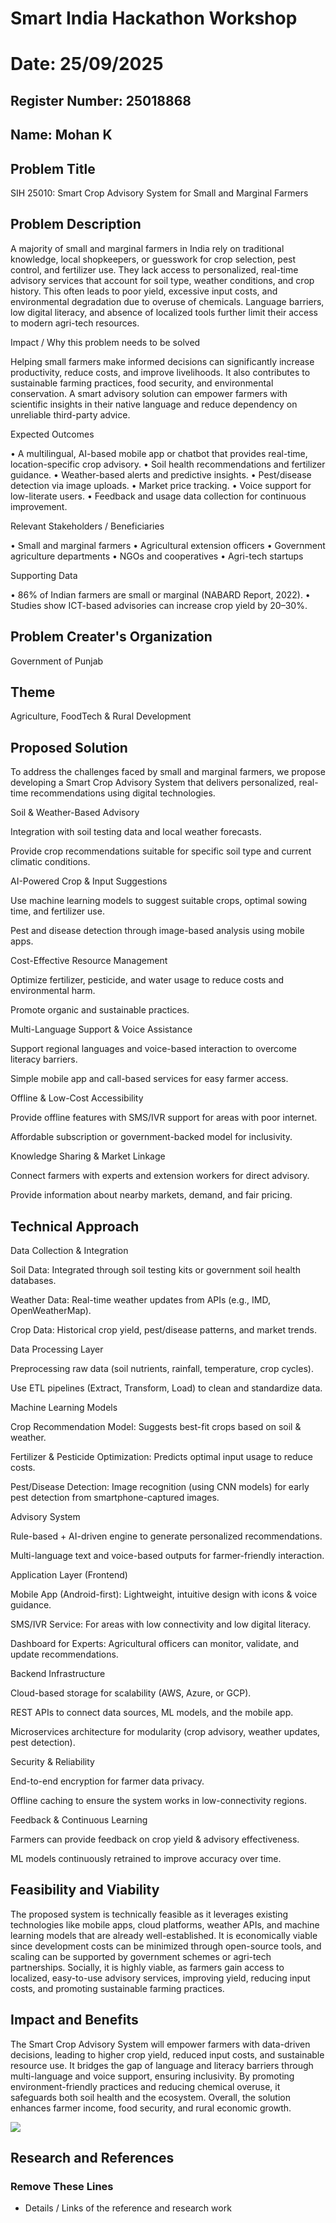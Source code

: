 # Smart India Hackathon Workshop
# Date: 25/09/2025
## Register Number: 25018868
## Name: Mohan K
## Problem Title
SIH 25010: Smart Crop Advisory System for Small and Marginal Farmers
## Problem Description
A majority of small and marginal farmers in India rely on traditional knowledge, local shopkeepers, or guesswork for crop selection, pest control, and fertilizer use. They lack access to personalized, real-time advisory services that account for soil type, weather conditions, and crop history. This often leads to poor yield, excessive input costs, and environmental degradation due to overuse of chemicals. Language barriers, low digital literacy, and absence of localized tools further limit their access to modern agri-tech resources.

Impact / Why this problem needs to be solved

Helping small farmers make informed decisions can significantly increase productivity, reduce costs, and improve livelihoods. It also contributes to sustainable farming practices, food security, and environmental conservation. A smart advisory solution can empower farmers with scientific insights in their native language and reduce dependency on unreliable third-party advice.

Expected Outcomes

• A multilingual, AI-based mobile app or chatbot that provides real-time, location-specific crop advisory.
• Soil health recommendations and fertilizer guidance.
• Weather-based alerts and predictive insights.
• Pest/disease detection via image uploads.
• Market price tracking.
• Voice support for low-literate users.
• Feedback and usage data collection for continuous improvement.

Relevant Stakeholders / Beneficiaries

• Small and marginal farmers
• Agricultural extension officers
• Government agriculture departments
• NGOs and cooperatives
• Agri-tech startups

Supporting Data

• 86% of Indian farmers are small or marginal (NABARD Report, 2022).
• Studies show ICT-based advisories can increase crop yield by 20–30%.

## Problem Creater's Organization
Government of Punjab

## Theme
Agriculture, FoodTech & Rural Development

## Proposed Solution
To address the challenges faced by small and marginal farmers, we propose developing a Smart Crop Advisory System that delivers personalized, real-time recommendations using digital technologies.

Soil & Weather-Based Advisory

Integration with soil testing data and local weather forecasts.

Provide crop recommendations suitable for specific soil type and current climatic conditions.

AI-Powered Crop & Input Suggestions

Use machine learning models to suggest suitable crops, optimal sowing time, and fertilizer use.

Pest and disease detection through image-based analysis using mobile apps.

Cost-Effective Resource Management

Optimize fertilizer, pesticide, and water usage to reduce costs and environmental harm.

Promote organic and sustainable practices.

Multi-Language Support & Voice Assistance

Support regional languages and voice-based interaction to overcome literacy barriers.

Simple mobile app and call-based services for easy farmer access.

Offline & Low-Cost Accessibility

Provide offline features with SMS/IVR support for areas with poor internet.

Affordable subscription or government-backed model for inclusivity.

Knowledge Sharing & Market Linkage

Connect farmers with experts and extension workers for direct advisory.

Provide information about nearby markets, demand, and fair pricing.

## Technical Approach
Data Collection & Integration

Soil Data: Integrated through soil testing kits or government soil health databases.

Weather Data: Real-time weather updates from APIs (e.g., IMD, OpenWeatherMap).

Crop Data: Historical crop yield, pest/disease patterns, and market trends.

Data Processing Layer

Preprocessing raw data (soil nutrients, rainfall, temperature, crop cycles).

Use ETL pipelines (Extract, Transform, Load) to clean and standardize data.

Machine Learning Models

Crop Recommendation Model: Suggests best-fit crops based on soil & weather.

Fertilizer & Pesticide Optimization: Predicts optimal input usage to reduce costs.

Pest/Disease Detection: Image recognition (using CNN models) for early pest detection from smartphone-captured images.

Advisory System

Rule-based + AI-driven engine to generate personalized recommendations.

Multi-language text and voice-based outputs for farmer-friendly interaction.

Application Layer (Frontend)

Mobile App (Android-first): Lightweight, intuitive design with icons & voice guidance.

SMS/IVR Service: For areas with low connectivity and low digital literacy.

Dashboard for Experts: Agricultural officers can monitor, validate, and update recommendations.

Backend Infrastructure

Cloud-based storage for scalability (AWS, Azure, or GCP).

REST APIs to connect data sources, ML models, and the mobile app.

Microservices architecture for modularity (crop advisory, weather updates, pest detection).

Security & Reliability

End-to-end encryption for farmer data privacy.

Offline caching to ensure the system works in low-connectivity regions.

Feedback & Continuous Learning

Farmers can provide feedback on crop yield & advisory effectiveness.

ML models continuously retrained to improve accuracy over time.
## Feasibility and Viability
The proposed system is technically feasible as it leverages existing technologies like mobile apps, cloud platforms, weather APIs, and machine learning models that are already well-established. It is economically viable since development costs can be minimized through open-source tools, and scaling can be supported by government schemes or agri-tech partnerships. Socially, it is highly viable, as farmers gain access to localized, easy-to-use advisory services, improving yield, reducing input costs, and promoting sustainable farming practices.

## Impact and Benefits
The Smart Crop Advisory System will empower farmers with data-driven decisions, leading to higher crop yield, reduced input costs, and sustainable resource use. It bridges the gap of language and literacy barriers through multi-language and voice support, ensuring inclusivity. By promoting environment-friendly practices and reducing chemical overuse, it safeguards both soil health and the ecosystem. Overall, the solution enhances farmer income, food security, and rural economic growth.

<img src="https://sdmntprnorthcentralus.oaiusercontent.com/files/00000000-cc6c-622f-9b53-67a0300080d3/raw?se=2025-09-26T10%3A38%3A01Z&sp=r&sv=2024-08-04&sr=b&scid=c7ca51e5-a560-5aaf-9f0a-af38fd11623a&skoid=9063adf3-a524-4acf-b70a-8731b33f2f50&sktid=a48cca56-e6da-484e-a814-9c849652bcb3&skt=2025-09-25T18%3A42%3A46Z&ske=2025-09-26T18%3A42%3A46Z&sks=b&skv=2024-08-04&sig=rZe0yUAmfH/zgBMum2ALF9BVwjJIRSrPgeUGH34YrTI%3D">

## Research and References
<h3>Remove These Lines</h3>
<ul><li>Details / Links of the reference and research work</li></ul>
